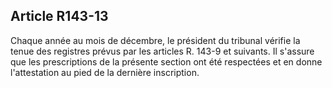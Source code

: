 Article R143-13
----
Chaque année au mois de décembre, le président du tribunal vérifie la tenue des
registres prévus par les articles R. 143-9 et suivants. Il s'assure que les
prescriptions de la présente section ont été respectées et en donne
l'attestation au pied de la dernière inscription.
